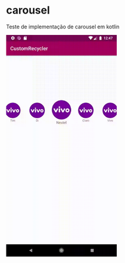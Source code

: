 # carousel
Teste de implementação de carousel em kotlin

<img src="teste.gif" align="left" style="height:40%" height="533" width="300" >
